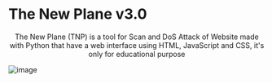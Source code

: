 <h1> The New Plane v3.0 </h1>
<center> The New Plane (TNP) is a tool for Scan and DoS Attack of Website made with Python that have a web interface using HTML, JavaScript and CSS, it's only for educational purpose </center>

![image](https://github.com/user-attachments/assets/e7b78233-14ef-4f31-aaa7-5bc4cc9d6e91)
